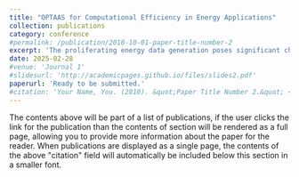 ```yaml
---
title: "OPTAAS for Computational Efficiency in Energy Applications"
collection: publications
category: conference
#permalink: /publication/2010-10-01-paper-title-number-2
excerpt: 'The proliferating energy data generation poses significant challenges across various energy applications. This study focuses on one such energy application: cost-optimization of single households. Households with limited computing capacity need an online decision-making process to efficiently utilize their renewable resources and effectively manage their energy data. This paper presents OPTAAS (Optimization as a Service), a framework designed to implement online decision-making for households to resolve optimization problems efficiently and in a timely manner.'
date: 2025-02-28
#venue: 'Journal 1'
#slidesurl: 'http://academicpages.github.io/files/slides2.pdf'
paperurl: 'Ready to be submitted.'
#citation: 'Your Name, You. (2010). &quot;Paper Title Number 2.&quot; <i>Journal 1</i>. 1(2).'
---
```


The contents above will be part of a list of publications, if the user clicks the link for the publication than the contents of section will be rendered as a full page, allowing you to provide more information about the paper for the reader. When publications are displayed as a single page, the contents of the above "citation" field will automatically be included below this section in a smaller font.
